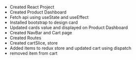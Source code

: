 - Created React Project
- Created Product Dashboard
- Fetch api using useState and useEffect
- Installed bootstrap to design card 
- Updated cards value and displayed on Product Dashboard
- Created NavBar and Cart page
- Created Routes
- Created cartSlice, store
- Added items to redux store and updated cart using dispatch
- removed item from cart